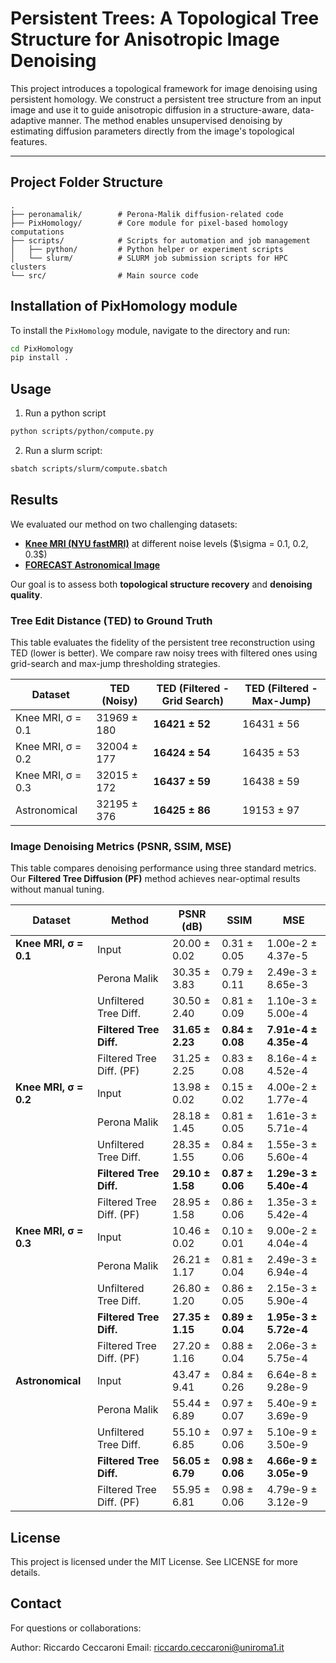 # Persistent Trees: A Topological Tree Structure for Anisotropic Image Denoising
This project introduces a topological framework for image denoising using persistent homology. We construct a persistent tree structure from an input image and use it to guide anisotropic diffusion in a structure-aware, data-adaptive manner. The method enables unsupervised denoising by estimating diffusion parameters directly from the image's topological features.

---
## Project Folder Structure

```
.
├── peronamalik/        # Perona-Malik diffusion-related code
├── PixHomology/        # Core module for pixel-based homology computations
├── scripts/            # Scripts for automation and job management
│   ├── python/         # Python helper or experiment scripts
│   └── slurm/          # SLURM job submission scripts for HPC clusters
└── src/                # Main source code
```

## Installation of PixHomology module

To install the `PixHomology` module, navigate to the directory and run:

```bash
cd PixHomology
pip install .
```

## Usage

1. Run a python script

```bash
python scripts/python/compute.py
```

2. Run a slurm script:
```bash
sbatch scripts/slurm/compute.sbatch
```

## Results

We evaluated our method on two challenging datasets:

* **[Knee MRI (NYU fastMRI)](https://fastmri.med.nyu.edu/)** at different noise levels (\$\sigma = 0.1, 0.2, 0.3\$)
* **[FORECAST Astronomical Image](https://www.astrodeep.eu/forecast/)**

Our goal is to assess both **topological structure recovery** and **denoising quality**.

### Tree Edit Distance (TED) to Ground Truth

This table evaluates the fidelity of the persistent tree reconstruction using TED (lower is better). We compare raw noisy trees with filtered ones using grid-search and max-jump thresholding strategies.

| **Dataset**       | **TED (Noisy)** | **TED (Filtered - Grid Search)** | **TED (Filtered - Max-Jump)** |
| ----------------- | --------------- | -------------------------------- | ----------------------------- |
| Knee MRI, σ = 0.1 | 31969 ± 180     | **16421 ± 52**                   | 16431 ± 56                    |
| Knee MRI, σ = 0.2 | 32004 ± 177     | **16424 ± 54**                   | 16435 ± 53                    |
| Knee MRI, σ = 0.3 | 32015 ± 172     | **16437 ± 59**                   | 16438 ± 59                    |
| Astronomical      | 32195 ± 376     | **16425 ± 86**                   | 19153 ± 97                    |


### Image Denoising Metrics (PSNR, SSIM, MSE)

This table compares denoising performance using three standard metrics. Our **Filtered Tree Diffusion (PF)** method achieves near-optimal results without manual tuning.

| **Dataset**           | **Method**               | **PSNR (dB)**    | **SSIM**        | **MSE**               |
| --------------------- | ------------------------ | ---------------- | --------------- | --------------------- |
| **Knee MRI, σ = 0.1** | Input                    | 20.00 ± 0.02     | 0.31 ± 0.05     | 1.00e-2 ± 4.37e-5     |
|                       | Perona Malik             | 30.35 ± 3.83     | 0.79 ± 0.11     | 2.49e-3 ± 8.65e-3     |
|                       | Unfiltered Tree Diff.    | 30.50 ± 2.40     | 0.81 ± 0.09     | 1.10e-3 ± 5.00e-4     |
|                       | **Filtered Tree Diff.**  | **31.65 ± 2.23** | **0.84 ± 0.08** | **7.91e-4 ± 4.35e-4** |
|                       | Filtered Tree Diff. (PF) | 31.25 ± 2.25     | 0.83 ± 0.08     | 8.16e-4 ± 4.52e-4     |
| **Knee MRI, σ = 0.2** | Input                    | 13.98 ± 0.02     | 0.15 ± 0.02     | 4.00e-2 ± 1.77e-4     |
|                       | Perona Malik             | 28.18 ± 1.45     | 0.81 ± 0.05     | 1.61e-3 ± 5.71e-4     |
|                       | Unfiltered Tree Diff.    | 28.35 ± 1.55     | 0.84 ± 0.06     | 1.55e-3 ± 5.60e-4     |
|                       | **Filtered Tree Diff.**  | **29.10 ± 1.58** | **0.87 ± 0.06** | **1.29e-3 ± 5.40e-4** |
|                       | Filtered Tree Diff. (PF) | 28.95 ± 1.58     | 0.86 ± 0.06     | 1.35e-3 ± 5.42e-4     |
| **Knee MRI, σ = 0.3** | Input                    | 10.46 ± 0.02     | 0.10 ± 0.01     | 9.00e-2 ± 4.04e-4     |
|                       | Perona Malik             | 26.21 ± 1.17     | 0.81 ± 0.04     | 2.49e-3 ± 6.94e-4     |
|                       | Unfiltered Tree Diff.    | 26.80 ± 1.20     | 0.86 ± 0.05     | 2.15e-3 ± 5.90e-4     |
|                       | **Filtered Tree Diff.**  | **27.35 ± 1.15** | **0.89 ± 0.04** | **1.95e-3 ± 5.72e-4** |
|                       | Filtered Tree Diff. (PF) | 27.20 ± 1.16     | 0.88 ± 0.04     | 2.06e-3 ± 5.75e-4     |
| **Astronomical**      | Input                    | 43.47 ± 9.41     | 0.84 ± 0.26     | 6.64e-8 ± 9.28e-9     |
|                       | Perona Malik             | 55.44 ± 6.89     | 0.97 ± 0.07     | 5.40e-9 ± 3.69e-9     |
|                       | Unfiltered Tree Diff.    | 55.10 ± 6.85     | 0.97 ± 0.06     | 5.10e-9 ± 3.50e-9     |
|                       | **Filtered Tree Diff.**  | **56.05 ± 6.79** | **0.98 ± 0.06** | **4.66e-9 ± 3.05e-9** |
|                       | Filtered Tree Diff. (PF) | 55.95 ± 6.81     | 0.98 ± 0.06     | 4.79e-9 ± 3.12e-9     |



## License

This project is licensed under the MIT License. See LICENSE for more details.


## Contact
For questions or collaborations:

Author: Riccardo Ceccaroni
Email: riccardo.ceccaroni@uniroma1.it

